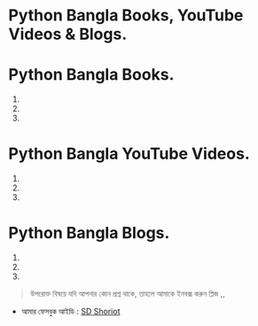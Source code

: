 # Python Bangla Books, YouTube Videos & Blogs.


# Python Bangla Books.


1.

2.

3. 


# Python Bangla YouTube Videos.


1.

2.

3. 


# Python Bangla Blogs.


1.

2.

3. 


> উপরোক্ত বিষয়ে যদি আপনার কোন প্রশ্ন থাকে, তাহলে আমাকে ইনবক্স করুন প্লিজ ,,

* আমার ফেসবুক আইডি :  [SD Shoriot](https://www.facebook.com/shoriot)